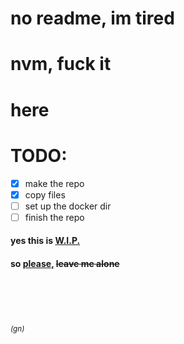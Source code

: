 # no readme, im tired

# nvm, fuck it
# here

# TODO:
- [x] make the repo
- [x] copy files
- [ ] set up the docker dir
- [ ] finish the repo
#### <b>yes this is <u>W.I.P. </u>
#### so <u>please,</u> ~~leave me alone~~

<br /><br /><br />

###### <sup>(gn)</sup>
